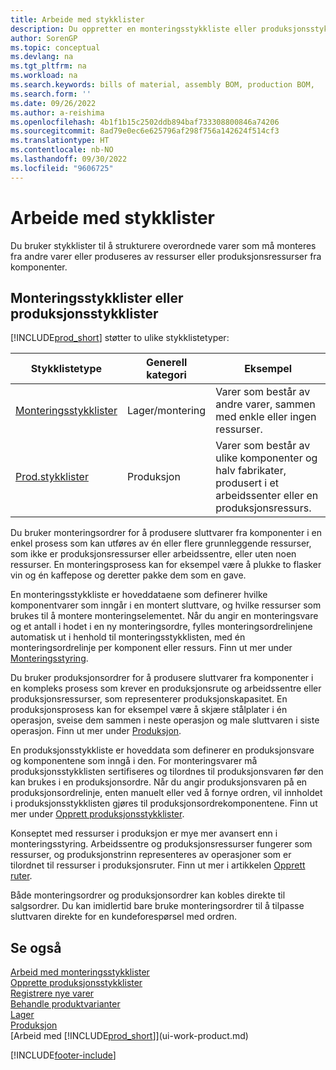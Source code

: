 ```yaml
---
title: Arbeide med stykklister
description: Du oppretter en monteringsstykkliste eller produksjonsstykkliste for å spesifisere komponenter eller ressurser som kreves for å sette sammen varen som stykklisten representerer.
author: SorenGP
ms.topic: conceptual
ms.devlang: na
ms.tgt_pltfrm: na
ms.workload: na
ms.search.keywords: bills of material, assembly BOM, production BOM,
ms.search.form: ''
ms.date: 09/26/2022
ms.author: a-reishima
ms.openlocfilehash: 4b1f1b15c2502ddb894baf733308800846a74206
ms.sourcegitcommit: 8ad79e0ec6e625796af298f756a142624f514cf3
ms.translationtype: HT
ms.contentlocale: nb-NO
ms.lasthandoff: 09/30/2022
ms.locfileid: "9606725"
---
```

# <a name="work-with-bills-of-material"></a>Arbeide med stykklister

Du bruker stykklister til å strukturere overordnede varer som må monteres fra andre varer eller produseres av ressurser eller produksjonsressurser fra komponenter.

## <a name="assembly-boms-or-production-boms"></a>Monteringsstykklister eller produksjonsstykklister

[!INCLUDE[prod_short](includes/prod_short.md)] støtter to ulike stykklistetyper:

| Stykklistetype | Generell kategori | Eksempel |
| -------- | ---------------- | ------- |
| [Monteringsstykklister](assembly-how-work-assembly-boms.md) | Lager/montering | Varer som består av andre varer, sammen med enkle eller ingen ressurser. |
| [Prod.stykklister](production-how-to-create-production-boms.md) | Produksjon | Varer som består av ulike komponenter og halv fabrikater, produsert i et arbeidssenter eller en produksjonsressurs. |

Du bruker monteringsordrer for å produsere sluttvarer fra komponenter i en enkel prosess som kan utføres av én eller flere grunnleggende ressurser, som ikke er produksjonsressurser eller arbeidssentre, eller uten noen ressurser. En monteringsprosess kan for eksempel være å plukke to flasker vin og én kaffepose og deretter pakke dem som en gave.  

En monteringsstykkliste er hoveddataene som definerer hvilke komponentvarer som inngår i en montert sluttvare, og hvilke ressurser som brukes til å montere monteringselementet. Når du angir en monteringsvare og et antall i hodet i en ny monteringsordre, fylles monteringsordrelinjene automatisk ut i henhold til monteringsstykklisten, med én monteringsordrelinje per komponent eller ressurs. Finn ut mer under [Monteringsstyring](assembly-assemble-items.md).

Du bruker produksjonsordrer for å produsere sluttvarer fra komponenter i en kompleks prosess som krever en produksjonsrute og arbeidssentre eller produksjonsressurser, som representerer produksjonskapasitet. En produksjonsprosess kan for eksempel være å skjære stålplater i én operasjon, sveise dem sammen i neste operasjon og male sluttvaren i siste operasjon. Finn ut mer under [Produksjon](production-manage-manufacturing.md).

En produksjonsstykkliste er hoveddata som definerer en produksjonsvare og komponentene som inngå i den. For monteringsvarer må produksjonsstykklisten sertifiseres og tilordnes til produksjonsvaren før den kan brukes i en produksjonsordre. Når du angir produksjonsvaren på en produksjonsordrelinje, enten manuelt eller ved å fornye ordren, vil innholdet i produksjonsstykklisten gjøres til produksjonsordrekomponentene. Finn ut mer under [Opprett produksjonsstykklister](production-how-to-create-production-boms.md).

Konseptet med ressurser i produksjon er mye mer avansert enn i monteringsstyring. Arbeidssentre og produksjonsressurser fungerer som ressurser, og produksjonstrinn representeres av operasjoner som er tilordnet til ressurser i produksjonsruter. Finn ut mer i artikkelen [Opprett ruter](production-how-to-create-routings.md).

Både monteringsordrer og produksjonsordrer kan kobles direkte til salgsordrer. Du kan imidlertid bare bruke monteringsordrer til å tilpasse sluttvaren direkte for en kundeforespørsel med ordren.

## <a name="see-also"></a>Se også

[Arbeid med monteringsstykklister](assembly-how-work-assembly-boms.md)  
[Opprette produksjonsstykklister](production-how-to-create-production-boms.md)  
[Registrere nye varer](inventory-how-register-new-items.md)  
[Behandle produktvarianter](inventory-item-variants.md)  
[Lager](inventory-manage-inventory.md)  
[Produksjon](production-manage-manufacturing.md)  
[Arbeid med [!INCLUDE[prod_short](includes/prod_short.md)]](ui-work-product.md)  

[!INCLUDE[footer-include](includes/footer-banner.md)]

